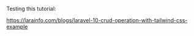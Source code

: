 Testing this tutorial:

https://larainfo.com/blogs/laravel-10-crud-operation-with-tailwind-css-example
